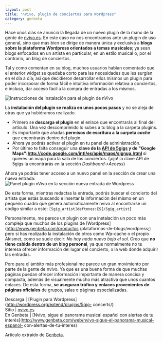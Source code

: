 ```yaml
---
layout: post
title: "nVivo, plugin de conciertos para Wordpress"
category: genbeta
---
```




Hace unos días se anunció la llegada de un nuevo plugin de la mano de la gente
de [nvivo.es](http://www.nvivo.es). En este caso no nos encontramos ante un
plugin de uso general, sino que más bien se dirige de manera única y exclusiva
a **blogs sobre la plataforma Wordpress orientados a temas musicales**; ya
sean blogs enfocados en un artista en particular, en un estilo musical o, por
el contrario, un blog de conciertos.

Tal y como comentan en su blog, muchos usuarios habían comentado que el
anterior widget se quedaba corto para las necesidades que les surgían en el
día a día; así que decidieron desarrollar ellos mismos un plugin para poder
incorporar de forma fácil e intuitiva información relativa a conciertos, e
incluso, dar acceso fácil a la compra de entradas a los mismos.  
  
![Instrucciones de instalación para el plugin de
nVivo](http://img.genbeta.com/2010/09/nvivo-plugin-pasos-instalacion.jpg)

La **instalación del plugin se realiza en unos pocos pasos** y no se aleja de
otras que ya hubiéramos realizado.

  * Primero se **descarga el plugin** en el enlace que encontrarás al final del artículo. Una vez descomprimido lo subes a tu blog a la carpeta plugins.
  * Es importante que añadas **permisos de escritura a la carpeta _cache_** que encontrarás dentro del plugin.
  * Ahora ya podrás activar el plugin en tu panel de administración.
  * Por último te falta conseguir una **clave de la [API de 5gigs](http://api.5gig.com/plans) y de "Google Maps":http://code.google.com/intl/es/apis/maps/signup.html** si quieres un mapa para la sala de los conciertos. (¡ojo! la clave API de 5gigs la encontrarás en la sección _Dashboard->Access_)

Ahora ya podrás tener acceso a un nuevo panel en la sección de crear una nueva
entrada:  
![Panel plugin nVivo en la sección nueva entrada de
Wordpress](http://img.genbeta.com/2010/09/nvivo-plugin-panel-new-post.jpg)

De esta forma, mientras redactas la entrada, podrás buscar el concierto del
artista que estás buscando e insertar la información del mismo en un pequeño
cuadro que genera automáticamente nvivo al encontrarse un código similar a
este: `[5gig_artist]deftones:ES[/5gig_artist]`

Personalmente, me parece un plugin con una instalación un poco más compleja
que muchos de los plugins de [Wordpress](http://www.genbeta.com/productos
/plataformas-de-blogs/wordpress;) pero si has realizado la instalación de
otros como Wp-cache o el propio Akismet, como se suele decir: _No hay nada
nuevo bajo el sol_. Creo que **no tiene cabida dentro de un blog personal**,
ya que normalmente no te interesa ofrecer información del lugar del concierto,
o la web donde adquirir las entradas.

Pero para el ámbito más profesional me parece un gran movimiento por parte de
la gente de nvivo. Ya que es una buena forma de que muchas páginas puedan
ofrecer información importante de manera concisa y compacta, además de
visualmente mucho más atractiva que unos cuantos enlaces. De esta forma, **se
aseguran tráfico y enlaces provenientes de páginas oficiales** de grupos,
salas o páginas especializadas.

Descarga | [Plugin para Wordpress](http://wordpress.org/extend/plugins/5gig-
concerts/)  
Sitio | [nvivo.es](http://www.nvivo.es)  
En Genbeta | [Nvivo, sigue el panorama musical español con alertas de tu
interés](http://www.genbeta.com/web/nvivo-sigue-el-panorama-musical-espanol-
con-alertas-de-tu-interes)

Artículo extraído de [Genbeta](http://www.genbeta.com).